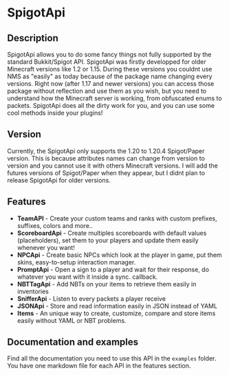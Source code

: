 # SpigotApi
## Description
SpigotApi allows you to do some fancy things not fully supported by the standard Bukkit/Spigot API. SpigotApi was firstly developped for older Minecraft versions like 1.2 or 1.15. During these versions you couldnt use NMS as "easily" as today because of the package name changing every versions. Right now (after 1.17 and newer versions) you can access those package without reflection and use them as you wish, but you need to understand how the Minecraft server is working, from obfuscated enums to packets. SpigotApi does all the dirty work for you, and you can use some cool methods inside your plugins!

## Version
Currently, the SpigotApi only supports the 1.20 to 1.20.4 Spigot/Paper version. This is because attributes names can change from version to version and you cannot use it with others Minecraft versions. I will add the futures versions of Spigot/Paper when they appear, but I didnt plan to release SpigotApi for older versions.

## Features
- **TeamAPI** - Create your custom teams and ranks with custom prefixes, suffixes, colors and more..
- **ScoreboardApi** - Create multiples scoreboards with default values (placeholders), set them to your players and update them easily whenever you want!
- **NPCApi** - Create basic NPCs which look at the player in game, put them skins, easy-to-setup interaction manager.
- **PromptApi** - Open a sign to a player and wait for their response, do whatever you want with it inside a sync. callback.
- **NBTTagApi** - Add NBTs on your items to retrieve them easily in inventories
- **SnifferApi** - Listen to every packets a player receive
- **JSONApi** - Store and read information easily in JSON instead of YAML
- **Items** - An unique way to create, customize, compare and store items easily without YAML or NBT problems.

## Documentation and examples
Find all the documentation you need to use this API in the `examples` folder. You have one markdown file for each API in the features section.
